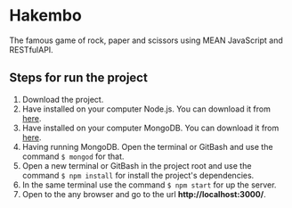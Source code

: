 # Hakembo

The famous game of rock, paper and scissors using MEAN JavaScript and RESTfulAPI.

## Steps for run the project

1. Download the project.
2. Have installed on your computer Node.js. You can download it from [here](https://nodejs.org/en/download/).
3. Have installed on your computer MongoDB. You can download it from [here](https://www.mongodb.org/downloads#production).
4. Having running MongoDB. Open the terminal or GitBash and use the command `$ mongod` for that.
5. Open a new terminal or GitBash in the project root and use the command `$ npm install` for install the project's dependencies.
6. In the same terminal use the command `$ npm start` for up the server.
7. Open to the any browser and go to the url **http://localhost:3000/**.